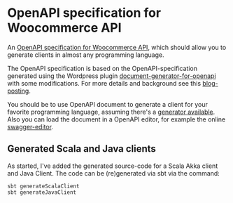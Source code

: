# OpenAPI specification for Woocommerce API

An [OpenAPI specification for Woocommerce API](https://github.com/gerbrand/WooCommerce-OpenAPI-Client/blob/main/src/main/resources/woocommerce-openapi-3.0.x.yml), which should allow you to generate clients in almost any programming language.

The OpenAPI specification is based on the OpenAPI-specification generated using the Wordpress plugin [document-generator-for-openapi](https://wordpress.org/plugins/document-generator-for-openapi) with some modifications. For more details and background see this [blog-posting](https://www.software-creation.nl/2021/11/using-the-woocommerce-api/).

You should be to use OpenAPI document to generate a client for your favorite programming language, assuming there's a [generator available](https://openapi-generator.tech/). Also you can load the document in a OpenAPI editor, for example the online [swagger-editor](https://editor.swagger.io/).

## Generated Scala and Java clients
As started, I've added the generated source-code for a Scala Akka client and Java Client. The code can be (re)generated via sbt via the command:
```shell
sbt generateScalaClient
sbt generateJavaClient
```
